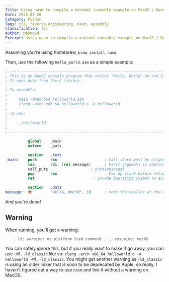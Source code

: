 ```yaml
---
Title: Using nasm to compile a minimal runnable example on MacOS / Darwin
Date: 2025-08-20
Category: Python
Tags: til, reverse-engineering, nasm, assembly
Classification: til
Author: Mahmoud
Excerpt: Using nasm to compile a minimal runnable example on MacOS / Darwin
---
```

Assuming you're using homebrew, `brew install nasm`

Then, use the following `hello_world.asm` as a simple example:

```nasm
; ----------------------------------------------------------------------------------------
; This is an macOS console program that writes "Hello, World" on one line and then exits.
; It uses puts from the C library.  
;
; To assemble:
;
;     nasm -fmacho64 helloworld.asm
;     clang -arch x86_64 helloworld.o -o helloworld
;
; To run:
;
;     ./helloworld
;
; ----------------------------------------------------------------------------------------

          global    _main
          extern    _puts

          section   .text
_main:    push      rbx                     ; Call stack must be aligned
          lea       rdi, [rel message]      ; First argument is address of message
          call_puts                   ; puts(message)
          pop       rbx                     ; Fix up stack before returning
          ret                          ; invoke operating system to exit

          section   .data
message:  db        "Hello, World", 10      ; note the newline at the end
```

And you're done!

## Warning

When running, you'll get a warning:

> `ld: warning: no platform load command ..., assuming: macOS`

You can safely ignore this, but if you really want to make it go away, you can use `-Wl,-ld_classic` like so: `clang -arch x86_64 helloworld.o -o helloworld -Wl,-ld_classic`. You might get another warning as `-ld_classic` is using an older linker that is soon to be deprecated by Apple, so really, I haven't figured out a way to use `nasm` and link it without a warning on MacOS.
